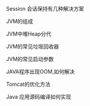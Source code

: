 
Session 会话保持有几种解决方案

JVM的组成

JVM中堆Heap分代

JVM的常见垃圾回收器

JVM的常见启动参数

JAVA程序出现OOM,如何解决

Tomcat的优化方法

Java 应用源码编译如何实现


